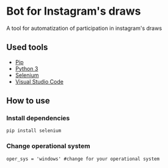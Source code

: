 # Bot for Instagram's draws
A tool for automatization of participation in instagram's draws

## Used tools
* [Pip](https://pypi.org/project/pip/)
* [Python 3](https://www.python.org/)
* [Selenium](https://selenium.dev/)
* [Visual Studio Code](https://code.visualstudio.com/)

## How to use

### Install dependencies

```
pip install selenium
```

### Change operational system

```
oper_sys = 'windows' #change for your operational system 
```
